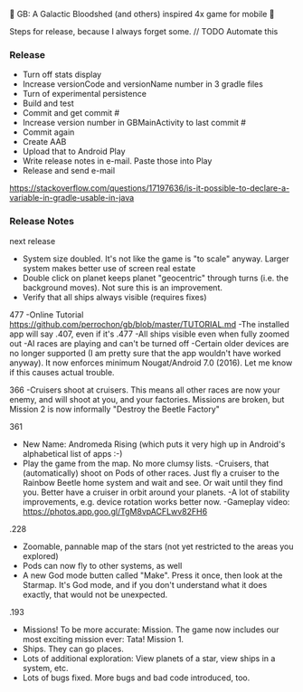 :tada: GB: A Galactic Bloodshed (and others) inspired 4x game for mobile :tada:

Steps for release, because I always forget some. // TODO Automate this

### Release
- Turn off stats display
- Increase versionCode and versionName number in 3 gradle files
- Turn of experimental persistence
- Build and test
- Commit and get commit #
- Increase version number in GBMainActivity to last commit #
- Commit again
- Create AAB
- Upload that to Android Play
- Write release notes in e-mail. Paste those into Play
- Release and send e-mail

https://stackoverflow.com/questions/17197636/is-it-possible-to-declare-a-variable-in-gradle-usable-in-java

### Release Notes

next release
- System size doubled. It's not like the game is "to scale" anyway. Larger system makes better use of screen real estate
- Double click on planet keeps planet "geocentric" through turns (i.e. the background moves). Not sure this is an improvement.
- Verify that all ships always visible (requires fixes)

477
-Online Tutorial https://github.com/perrochon/gb/blob/master/TUTORIAL.md
-The installed app will say .407, even if it's .477
-All ships visible even when fully zoomed out
-AI races are playing and can't be turned off
-Certain older devices are no longer supported (I am pretty sure that the app wouldn't have worked anyway). It now enforces minimum Nougat/Android 7.0 (2016). Let me know if this causes actual trouble.
 
366
-Cruisers shoot at cruisers. This means all other races are now your enemy, and will shoot  at you, and your factories. Missions are broken, but Mission 2 is now informally "Destroy the Beetle Factory"

361
- New Name: Andromeda Rising (which puts it very high up in Android's alphabetical list of apps :-)
- Play the game from the map. No more clumsy lists.
-Cruisers, that (automatically) shoot on Pods of other races. Just fly a cruiser to the Rainbow Beetle home system and wait and see. Or wait until they find you. Better have a cruiser in orbit around your planets.
-A lot of stability improvements, e.g. device rotation works better now. 
-Gameplay video: https://photos.app.goo.gl/TgM8vpACFLwv82FH6

.228
- Zoomable, pannable map of the stars (not yet restricted to the areas you explored)
- Pods can now fly to other systems, as well
- A new God mode butten called "Make". Press it once, then look at the Starmap. It's God mode, and if you don't understand what it does exactly, that would not be unexpected.

.193
- Missions! To be more accurate: Mission. The game now includes our most exciting mission ever: Tata! Mission 1. 
- Ships. They can go places.
- Lots of additional exploration: View planets of a star, view ships in a system, etc.
- Lots of bugs fixed. More bugs and bad code introduced, too.